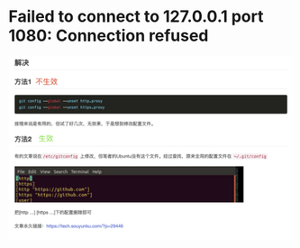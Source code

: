 # Failed to connect to 127.0.0.1 port 1080: Connection refused
![-w935](media/16212710105718/16212710121592.jpg)
